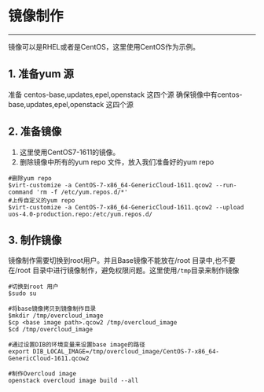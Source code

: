 # 镜像制作

---

镜像可以是RHEL或者是CentOS，这里使用CentOS作为示例。

## 1. 准备yum 源

准备 centos-base,updates,epel,openstack 这四个源
确保镜像中有centos-base,updates,epel,openstack 这四个源

## 2. 准备镜像
1. 这里使用CentOS7-1611的镜像。
2. 删除镜像中所有的yum repo 文件，放入我们准备好的yum repo
```
#删除yum repo
$virt-customize -a CentOS-7-x86_64-GenericCloud-1611.qcow2 --run-command 'rm -f /etc/yum.repos.d/*'
#上传自定义的yum repo
$virt-customize -a CentOS-7-x86_64-GenericCloud-1611.qcow2 --upload uos-4.0-production.repo:/etc/yum.repos.d/
```

## 3. 制作镜像
镜像制作需要切换到root用户。并且Base镜像不能放在/root 目录中,也不要在/root 目录中进行镜像制作，避免权限问题。这里使用`/tmp`目录来制作镜像

```
#切换到root 用户
$sudo su 

#将base镜像拷贝到镜像制作目录
$mkdir /tmp/overcloud_image
$cp <base image path>.qcow2 /tmp/overcloud_image
$cd /tmp/overcloud_image

#通过设置DIB的环境变量来设置base image的路径
export DIB_LOCAL_IMAGE=/tmp/overcloud_image/CentOS-7-x86_64-GenericCloud-1611.qcow2

#制作Overcloud image
openstack overcloud image build --all

```